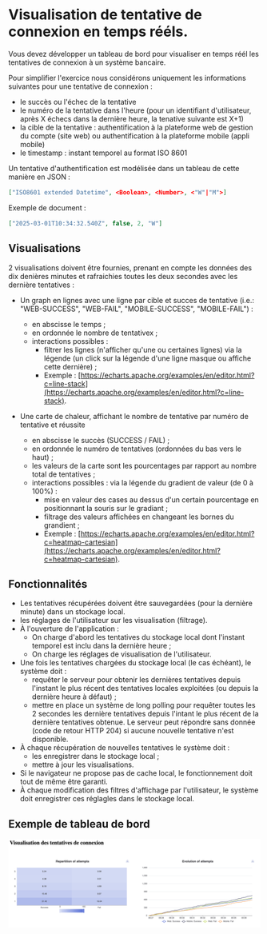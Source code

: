 # Visualisation de tentative de connexion en temps rééls.

Vous devez développer un tableau de bord pour visualiser en temps réél les tentatives de connexion à un système bancaire.

Pour simplifier l'exercice nous considérons uniquement les informations suivantes pour une tentative de connexion :

- le succès ou l'échec de la tentative
- le numéro de la tentative dans l'heure (pour un identifiant d'utilisateur, après X échecs dans la dernière heure, la tenative suivante est X+1)
- la cible de la tentative : authentification à la plateforme web de gestion du compte (site web) ou authentification à la plateforme mobile (appli mobile)
- le timestamp : instant temporel au format ISO 8601

Un tentative d'authentification est modélisée dans un tableau de cette manière en JSON :

```json
["ISO8601 extended Datetime", <Boolean>, <Number>, <"W"|"M">]
```

Exemple de document :

```json
["2025-03-01T10:34:32.540Z", false, 2, "W"]
```

## Visualisations

2 visualisations doivent être fournies, prenant en compte les données des dix denières minutes et rafraichies toutes les deux secondes avec les dernière tentatives :

- Un graph en lignes avec une ligne par cible et succes de tentative (i.e.: "WEB-SUCCESS", "WEB-FAIL", "MOBILE-SUCCESS", "MOBILE-FAIL") :
  - en abscisse le temps ;
  - en ordonnée le nombre de tentativex ;
  - interactions possibles : 
    - filtrer les lignes (n'afficher qu'une ou certaines lignes) via la légende (un click sur la légende d'une ligne masque ou affiche cette dernière) ;
    - Exemple : [https://echarts.apache.org/examples/en/editor.html?c=line-stack](https://echarts.apache.org/examples/en/editor.html?c=line-stack).

- Une carte de chaleur, affichant le nombre de tentative par numéro de tentative et réussite
  - en abscisse le succès (SUCCESS / FAIL) ;
  - en ordonnée le numéro de tentatives (ordonnées du bas vers le haut) ;
  - les valeurs de la carte sont les pourcentages par rapport au nombre total de tentatives ;
  - interactions possibles : via la légende du gradient de valeur (de 0 à 100%) : 
    - mise en valeur des cases au dessus d'un certain pourcentage en positionnant la souris sur le gradiant ;
    - filtrage des valeurs affichées en changeant les bornes du grandient ;
    - Exemple : [https://echarts.apache.org/examples/en/editor.html?c=heatmap-cartesian](https://echarts.apache.org/examples/en/editor.html?c=heatmap-cartesian).

## Fonctionnalités

- Les tentatives récupérées doivent être sauvegardées (pour la dernière minute) dans un stockage local.
- les réglages de l'utilisateur sur les visualisation (filtrage).
- À l'ouverture de l'application :
  - On charge d'abord les tentatives du stockage local dont l'instant temporel est inclu dans la dernière heure ;
  - On charge les réglages de visualisation de l'utilisateur. 
- Une fois les tentatives chargées du stockage local (le cas échéant), le système doit :
  - requêter le serveur pour obtenir les dernières tentatives depuis l'instant le plus récent des tentatives locales exploitées (ou depuis la dernière heure à défaut) ;
  - mettre en place un système de long polling pour requêter toutes les 2 secondes les dernière tentatives depuis l'intant le plus récent de la dernière tentatives obtenue. Le serveur peut répondre sans donnée (code de retour HTTP 204) si aucune nouvelle tentative n'est disponible.
- À chaque récupération de nouvelles tentatives le système doit :
  - les enregistrer dans le stockage local ;
  - mettre à jour les visualisations.
- Si le navigateur ne propose pas de cache local, le fonctionnement doit tout de même être garanti.
- À chaque modification des filtres d'affichage par l'utilisateur, le système doit enregistrer ces réglagles dans le stockage local.

## Exemple de tableau de bord
![Exemple de tableau de bord](maquette.png "Exemple de tableau de bord")